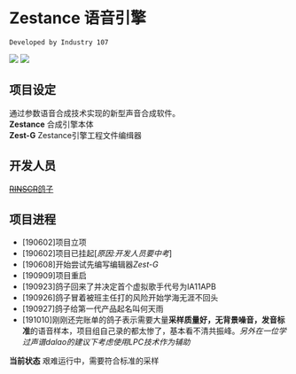 # Zestance 语音引擎
`Developed by Industry 107`

![](https://img.shields.io/badge/项目状态-艰难运行中-orange.svg?style=flat-square)
![](https://img.shields.io/badge/当前版本-%5B不可用%5D-blueviolet.svg?style=flat-square)

## 项目设定
通过参数语音合成技术实现的新型声音合成软件。  
**Zestance** 合成引擎本体  
**Zest-G** Zestance引擎工程文件编缉器

## 开发人员
[~~RINSCR~~鸽子](https://github.com/rinscr3003)

## 项目进程
- [190602]项目立项
- [190602]项目已挂起[*原因:开发人员要中考*]
- [190608]开始尝试先编写编辑器*Zest-G*
- [190909]项目重启  
- [190923]鸽子回来了并决定首个虚拟歌手代号为IA11APB  
- [190926]鸽子冒着被班主任打的风险开始学海无涯不回头  
- [190927]鸽子给第一代产品起名叫何天雨  
- [191010]刚刚还完账单的鸽子表示需要大量**采样质量好，无背景噪音，发音标准**的语音样本，项目组自己录的都太惨了，基本看不清共振峰。*另外在一位学过声谱dalao的建议下考虑使用LPC技术作为辅助*   

**当前状态** 艰难运行中，需要符合标准的采样
